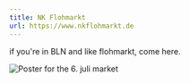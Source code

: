```yaml
---
title: NK Flohmarkt
url: https://www.nkflohmarkt.de
---
```

if you're in BLN and like flohmarkt, come here.

<img src="/images/nkposter.jpg" alt="Poster for the 6. juli market" />
